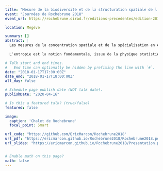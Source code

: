 ```yaml
---
title: "Mesure de la biodiversité et de la structuration spatiale de l’activité économique par l’entropie"
event: "Journées de Rochebrune 2018"
event_url: https://rochebrune.cirad.fr/editions-precedentes/edition-2018

location: Megève

summary: []
abstract: |
  Les mesures de la concentration spatiale et de la spécialisation en économie sont très similaires à celles de la biodiversité et de l’ubiquité des espèces en écologie. Les développements méthodologiques sont plus avancés en écologie, ce qui motive ce travail de transfert interdisciplinaire. 
  
  L’entropie est la notion fondamentale, issue de la physique statistique et la théorie de l’information, utilisée pour mesurer la concentration et la spécialisation. La notion de nombre effectif, qui est un nombre de catégories dans une distribution idéale simplifiée, est introduite. La décomposition de la diversité totale d’une distribution (la localisation globale en économie) en concentration ou spécialisation absolue et relative et en redondance, est présentée. L’ensemble fournit un cadre théorique complet et robuste pour mesurer la structuration spatiale en espace discret.

# Talk start and end times.
#   End time can optionally be hidden by prefixing the line with `#`.
date: "2018-01-17T17:00:00Z"
date_end: "2018-01-17T18:00:00Z"
all_day: false

# Schedule page publish date (NOT talk date).
publishDate: "2020-04-16"

# Is this a featured talk? (true/false)
featured: false

image:
  caption: 'Chalet de Rochebrune'
  focal_point: Smart

url_code: "https://github.com/EricMarcon/Rochebrune2018"
url_pdf: "https://ericmarcon.github.io/Rochebrune2018/Rochebrune2018.pdf"
url_slides: "https://ericmarcon.github.io/Rochebrune2018/Presentation.pdf"


# Enable math on this page?
math: false
---
```

